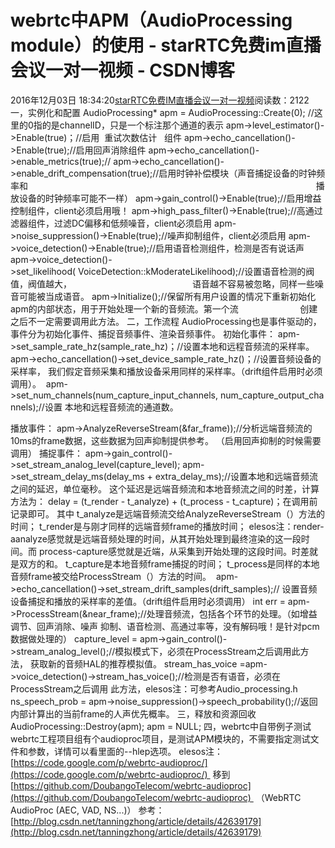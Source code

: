 # webrtc中APM（AudioProcessing module）的使用 - starRTC免费im直播会议一对一视频 - CSDN博客
2016年12月03日 18:34:20[starRTC免费IM直播会议一对一视频](https://me.csdn.net/elesos)阅读数：2122
一，实例化和配置
AudioProcessing* apm = AudioProcessing::Create(0); //这里的0指的是channelID，只是一个标注那个通道的表示
apm->level_estimator()->Enable(true)；//启用  重试次数估计   组件
apm->echo_cancellation()->Enable(true);//启用回声消除组件
apm->echo_cancellation()->enable_metrics(true);//
apm->echo_cancellation()->enable_drift_compensation(true);//启用时钟补偿模块（声音捕捉设备的时钟频率和
                                                                                                                    播放设备的时钟频率可能不一样）
apm->gain_control()->Enable(true);//启用增益控制组件，client必须启用哦！
apm->high_pass_filter()->Enable(true);//高通过滤器组件，过滤DC偏移和低频噪音，client必须启用
apm->noise_suppression()->Enable(true);//噪声抑制组件，client必须启用
apm->voice_detection()->Enable(true);//启用语音检测组件，检测是否有说话声
apm->voice_detection()->set_likelihood( VoiceDetection::kModerateLikelihood);//设置语音检测的阀值，阀值越大，
                                                语音越不容易被忽略，同样一些噪音可能被当成语音。
apm->Initialize();//保留所有用户设置的情况下重新初始化apm的内部状态，用于开始处理一个新的音频流。第一个流
                        创建之后不一定需要调用此方法。
二，工作流程
AudioProcessing也是事件驱动的，事件分为初始化事件、捕捉音频事件、渲染音频事件。
初始化事件：
apm->set_sample_rate_hz(sample_rate_hz)；//设置本地和远程音频流的采样率。
apm->echo_cancellation()->set_device_sample_rate_hz()；//设置音频设备的采样率，
我们假定音频采集和播放设备采用同样的采样率。（drift组件启用时必须调用）。
 apm->set_num_channels(num_capture_input_channels, num_capture_output_channels);//设置
本地和远程音频流的通道数。

播放事件：
apm->AnalyzeReverseStream(&far_frame));//分析远端音频流的10ms的frame数据，这些数据为回声抑制提供参考。
（启用回声抑制的时候需要调用）
捕捉事件：
apm->gain_control()->set_stream_analog_level(capture_level);
apm->set_stream_delay_ms(delay_ms + extra_delay_ms);//设置本地和远端音频流之间的延迟，单位毫秒。
这个延迟是远端音频流和本地音频流之间的时差，计算方法为：
delay = (t_render - t_analyze) + (t_process - t_capture)；在调用前记录即可。
其中
t_analyze是远端音频流交给AnalyzeReverseStream（）方法的时间；
t_render是与刚才同样的远端音频frame的播放时间；
elesos注：render-aanalyze感觉就是远端音频处理的时间，从其开始处理到最终渲染的这一段时间。而
process-capture感觉就是近端，从采集到开始处理的这段时间。时差就是双方的和。
t_capture是本地音频frame捕捉的时间；
t_process是同样的本地音频frame被交给ProcessStream（）方法的时间。
 apm->echo_cancellation()->set_stream_drift_samples(drift_samples);//
设置音频设备捕捉和播放的采样率的差值。（drift组件启用时必须调用）
int err = apm->ProcessStream(&near_frame);//处理音频流，包括各个环节的处理。（如增益调节、回声消除、噪声
抑制、语音检测、高通过率等，没有解码哦！是针对pcm数据做处理的）
capture_level = apm->gain_control()->stream_analog_level();//模拟模式下，必须在ProcessStream之后调用此方法，
获取新的音频HAL的推荐模拟值。
stream_has_voice =apm->voice_detection()->stream_has_voice();//检测是否有语音，必须在ProcessStream之后调用
此方法，elesos注：可参考Audio_processing.h
ns_speech_prob = apm->noise_suppression()->speech_probability();//返回内部计算出的当前frame的人声优先概率。
三，释放和资源回收
AudioProcessing::Destroy(apm);
apm = NULL;
四，webrtc中自带例子测试
webrtc工程项目组有个audioproc项目，是测试APM模块的，不需要指定测试文件和参数，详情可以看里面的--hlep选项。
elesos注：[https://code.google.com/p/webrtc-audioproc/](https://code.google.com/p/webrtc-audioproc/)  移到
[https://github.com/DoubangoTelecom/webrtc-audioproc](https://github.com/DoubangoTelecom/webrtc-audioproc)  （WebRTC AudioProc
 (AEC, VAD, NS...)）
参考：
[http://blog.csdn.net/tanningzhong/article/details/42639179](http://blog.csdn.net/tanningzhong/article/details/42639179)
